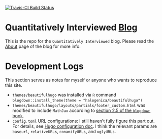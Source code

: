 [![Travis-CI Build Status](https://travis-ci.org/Haoen-Cui/quant-interview-questions.svg?branch=master)](https://travis-ci.org/Haoen-Cui/quant-interview-questions)

# Quantitatively Interviewed [Blog](https://haoen-cui.github.io/quant-interview-questions/)

This is the repo for the `Quantitatively Interviewed` blog. Please read the [About](https://haoen-cui.github.io/quant-interview-questions/about/) page of the blog for more info. 

# Development Logs 

This section serves as notes for myself or anyone who wants to reproduce this site. 

- `themes/beautifulhugo` was installed via `R` command 
`blogdown::install_theme(theme = "halogenica/beautifulhugo")`
- `themes/beautifulhugo/layouts/partials/footer_custom.html` was modified to include `MathJax` according to [section 2.5 of the `blogdown` book](https://bookdown.org/yihui/blogdown/templates.html). 
- `config.toml` URL configurations: I still haven't fully figure this part out. For details, see [Hugo configuration doc](https://gohugo.io/getting-started/configuration/). I think the relevant params are `baseurl`, `relativeURLs`, `conanifyURLs`, and `uglyURLs`. 
